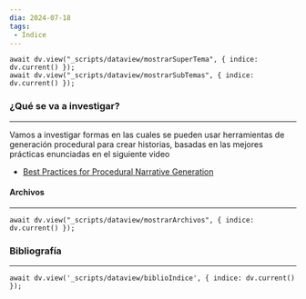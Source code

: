 ```yaml
---
dia: 2024-07-18
tags: 
 - Índice
---
```

```dataviewjs
await dv.view("_scripts/dataview/mostrarSuperTema", { indice: dv.current() });
await dv.view("_scripts/dataview/mostrarSubTemas", { indice: dv.current() });
```
### ¿Qué se va a investigar?
---
Vamos a investigar formas en las cuales se pueden usar herramientas de generación procedural para crear historias, basadas en las mejores prácticas enunciadas en el siguiente video
* [Best Practices for Procedural Narrative Generation](https://youtu.be/k2rgzZ2WXKo?si=7dgRzzXPkpvOmq5m)

#### Archivos
---
```dataviewjs
await dv.view("_scripts/dataview/mostrarArchivos", { indice: dv.current() });
```


### Bibliografía
---
```dataviewjs
await dv.view('_scripts/dataview/biblioIndice', { indice: dv.current() });
```